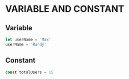 # VARIABLE AND CONSTANT

## Variable

```js
let userName = 'Max'
userName = 'Randy'
```

## Constant

```js
const totalUsers = 15
```
